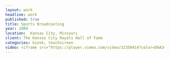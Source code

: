 ```yaml
---
layout: work
headline: work
published: true
title: Sports Broadcasting
year: 2009
location:  Kansas City, Missouri
client: The Kansas City Royals Hall of Fame
categories: kiosk, touchscreen
video: <iframe src="https://player.vimeo.com/video/32350414?color=D6A34B" width="1024" height="768" frameborder="0" webkitallowfullscreen mozallowfullscreen allowfullscreen></iframe><p>Courtesy of <a href="https://vimeo.com/secondstory">Second Story</a></p>
---
```

